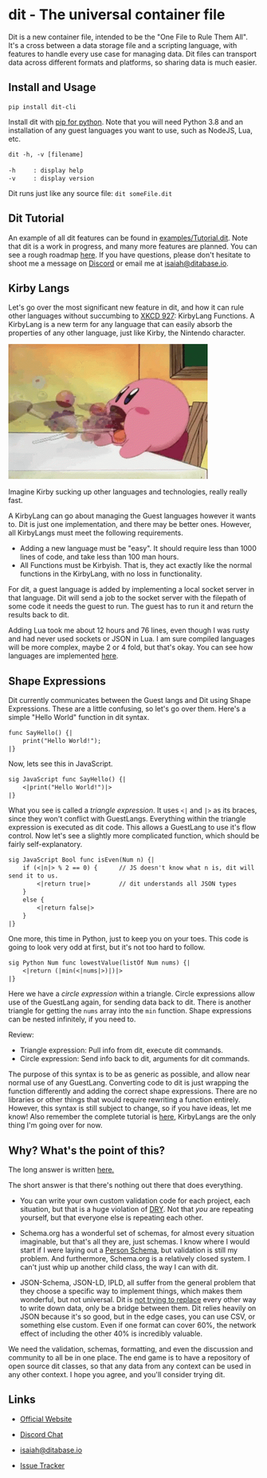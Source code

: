 # dit - The universal container file
Dit is a new container file, intended to be the "One File to Rule Them All". It's a cross between a data storage file and a scripting language, with features to handle every use case for managing data. Dit files can transport data across different formats and platforms, so sharing data is much easier.

## Install and Usage

    pip install dit-cli

Install dit with [pip for python](https://pip.pypa.io/en/stable/installing/). Note that you will need Python 3.8 and an installation of any guest languages you want to use, such as NodeJS, Lua, etc.

    dit -h, -v [filename]

    -h     : display help
    -v     : display version

Dit runs just like any source file: `dit someFile.dit`

## Dit Tutorial
An example of all dit features can be found in [examples/Tutorial.dit](https://github.com/ditabase/dit-cli/blob/master/examples/Tutorial.dit). Note that dit is a work in progress, and many more features are planned. You can see a rough roadmap [here](https://github.com/ditabase/dit-cli/blob/master/docs/FeatureRoadmap.md). If you have questions, please don't hesitate to shoot me a message on [Discord](https://discord.gg/7shhUxy) or email me at isaiah@ditabase.io.

## Kirby Langs
Let's go over the most significant new feature in dit, and how it can rule other languages without succumbing to [XKCD 927](https://xkcd.com/927/): KirbyLang Functions. A KirbyLang is a new term for any language that can easily absorb the properties of any other language, just like Kirby, the Nintendo character.

![Kirby sucking up food](https://github.com/ditabase/dit-cli/blob/master/docs/gifs/kirby.gif)

Imagine Kirby sucking up other languages and technologies, really really fast.

A KirbyLang can go about managing the Guest languages however it wants to. Dit is just one implementation, and there may be better ones. However, all KirbyLangs must meet the following requirements.

- Adding a new language must be "easy". It should require less than 1000 lines of code, and take less than 100 man hours.
- All Functions must be Kirbyish. That is, they act exactly like the normal functions in the KirbyLang, with no loss in functionality.

For dit, a guest language is added by implementing a local socket server in that language. Dit will send a job to the socket server with the filepath of some code it needs the guest to run. The guest has to run it and return the results back to dit.

Adding Lua took me about 12 hours and 76 lines, even though I was rusty and had never used sockets or JSON in Lua. I am sure compiled languages will be more complex, maybe 2 or 4 fold, but that's okay. You can see how languages are implemented [here](https://github.com/ditabase/dits/blob/master/langs/commonLangs.dit).

## Shape Expressions
Dit currently communicates between the Guest langs and Dit using Shape Expressions. These are a little confusing, so let's go over them. Here's a simple "Hello World" function in dit syntax.

```
func SayHello() {|
    print("Hello World!");
|}
```

 Now, lets see this in JavaScript.

```
sig JavaScript func SayHello() {|
    <|print("Hello World!")|>
|}
```

What you see is called a *triangle expression*. It uses `<|` and `|>` as its braces, since they won't conflict with GuestLangs. Everything within the triangle expression is executed as dit code. This allows a GuestLang to use it's flow control. Now let's see a slightly more complicated function, which should be fairly self-explanatory.

```
sig JavaScript Bool func isEven(Num n) {|
    if (<|n|> % 2 == 0) {      // JS doesn't know what n is, dit will send it to us.
        <|return true|>        // dit understands all JSON types
    }
    else {
        <|return false|>
    }
|}
```

One more, this time in Python, just to keep you on your toes. This code is going to look very odd at first, but it's not too hard to follow.

```
sig Python Num func lowestValue(listOf Num nums) {|
    <|return (|min(<|nums|>)|)|>
|}
```

Here we have a *circle expression* within a triangle. Circle expressions allow use of the GuestLang again, for sending data back to dit. There is another triangle for getting the `nums` array into the `min` function. Shape expressions can be nested infinitely, if you need to.

Review:
- Triangle expression: Pull info from dit, execute dit commands.
- Circle expression: Send info back to dit, arguments for dit commands.

The purpose of this syntax is to be as generic as possible, and allow near normal use of any GuestLang. Converting code to dit is just wrapping the function differently and adding the correct shape expressions. There are no libraries or other things that would require rewriting a function entirely. However, this syntax is still subject to change, so if you have ideas, let me know! Also remember the complete tutorial is [here](https://github.com/ditabase/dit-cli/blob/master/examples/Tutorial.dit), KirbyLangs are the only thing I'm going over for now.

## Why? What's the point of this?

The long answer is written [here.](https://github.com/isaiahshiner/dit-cli/blob/master/docs/whats-the-point.md)

The short answer is that there's nothing out there that does everything.

* You can write your own custom validation code for each project, each situation, but that is a huge violation of [DRY](https://en.wikipedia.org/wiki/Don%27t_repeat_yourself). Not that *you* are repeating yourself, but that everyone else is repeating each other.
  
* Schema.org has a wonderful set of schemas, for almost every situation imaginable, but that's all they are, just schemas. I know where I would start if I were laying out a [Person Schema](https://schema.org/Person), but validation is still my problem. And furthermore, Schema.org is a relatively closed system. I can't just whip up another child class, the way I can with dit.

* JSON-Schema, JSON-LD, IPLD, all suffer from the general problem that they choose a specific way to implement things, which makes them wonderful, but not universal. Dit is [not trying to replace](https://xkcd.com/927/) every other way to write down data, only be a bridge between them. Dit relies heavily on JSON because it's so good, but in the edge cases, you can use CSV, or something else custom. Even if one format can cover 60%, the network effect of including the other 40% is incredibly valuable.

We need the validation, schemas, formatting, and even the discussion and community to all be in one place. The end game is to have a repository of open source dit classes, so that any data from any context can be used in any other context. I hope you agree, and you'll consider trying dit.

## Links
* [Official Website](https://www.ditabase.io/)

* [Discord Chat](https://discord.gg/7shhUxy)

* isaiah@ditabase.io

* [Issue Tracker](https://github.com/isaiahshiner/dit-cli/issues)
